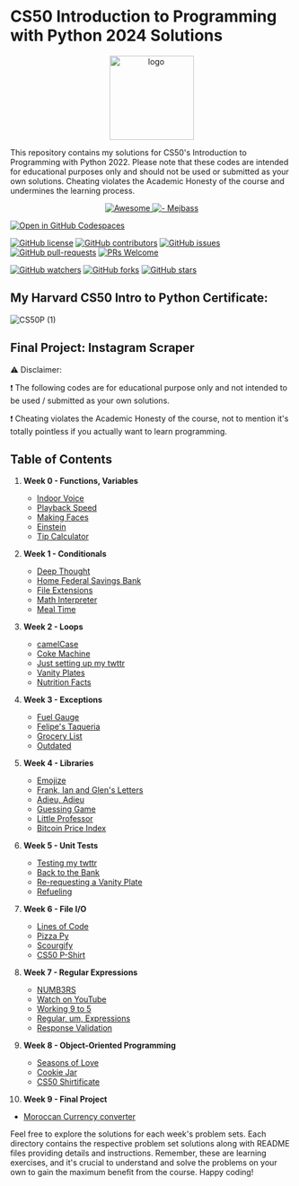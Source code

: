 # CS50 Introduction to Programming with Python 2024 Solutions
<p align="center">
<img src="https://i.imgur.com/Jj740Yd.png" alt="logo" height="150"/>
</p>

This repository contains my solutions for CS50's Introduction to Programming with Python 2022. Please note that these codes are intended for educational purposes only and should not be used or submitted as your own solutions. Cheating violates the Academic Honesty of the course and undermines the learning process.

</p>
<p align="center">
  <a href="https://github.com/sindresorhus/awesome">
    <img alt="Awesome" src="https://cdn.rawgit.com/sindresorhus/awesome/d7305f38d29fed78fa85652e3a63e154dd8e8829/media/badge.svg">
  </a>
    <a href="https://github.com/mejbass/CS50-Introduction-to-Programming-Using-Python">
	<img alt=" - Mejbass" src="https://img.shields.io/badge/Mejbass-CS50--Introduction to Programming with Python 2024-red.svg">
  </a>
</p>

[![Open in GitHub Codespaces](https://github.com/codespaces/badge.svg)](https://github.com/codespaces/new?hide_repo_select=true&ref=main&repo=344191198)

[![GitHub license](https://img.shields.io/github/license/microsoft/Data-Science-For-Beginners.svg)](https://github.com/microsoft/Data-Science-For-Beginners/blob/master/LICENSE)
[![GitHub contributors](https://img.shields.io/github/contributors/mejbass/CS50-Introduction-to-Programming-Using-Python.svg)](https://github.com/mejbass/CS50-Introduction-to-Programming-Using-Python//graphs/contributors/)
[![GitHub issues](https://img.shields.io/github/issues/mejbass/CS50-Introduction-to-Programming-Using-Python.svg)](https://github.com/mejbass/CS50-Introduction-to-Programming-Using-Python/issues/)
[![GitHub pull-requests](https://img.shields.io/github/issues-pr/mejbass/CS50-Introduction-to-Programming-Using-Python.svg)](https://github.com/mejbass/CS50-Introduction-to-Programming-Using-Python/pulls/)
[![PRs Welcome](https://img.shields.io/badge/PRs-welcome-brightgreen.svg?style=flat-square)](http://makeapullrequest.com)


[![GitHub watchers](https://img.shields.io/github/watchers/mejbass/CS50-Introduction-to-Programming-Using-Python.svg?style=social&label=Watch)]([https://GitHub.com/microsoft/Data-Science-For-Beginners/](https://github.com/mejbass/CS50-Introduction-to-Programming-Using-Python/)watchers/)
[![GitHub forks](https://img.shields.io/github/forks/mejbass/CS50-Introduction-to-Programming-Using-Python.svg?style=social&label=Fork)](https://github.com/mejbass/CS50-Introduction-to-Programming-Using-Python/network/)
[![GitHub stars](https://img.shields.io/github/stars/mejbass/CS50-Introduction-to-Programming-Using-Python.svg?style=social&label=Star)](https://github.com/mejbass/CS50-Introduction-to-Programming-Using-Python/stargazers/)

## My Harvard CS50 Intro to Python Certificate:
![CS50P (1)](https://github.com/code50/130122304/assets/130122304/65072aa9-2e8f-496b-a016-ae189c4e8539)

## Final Project: Instagram Scraper

⚠️ Disclaimer:

❗ The following codes are for educational purpose only and not intended to be used / submitted as your own solutions.

❗ Cheating violates the Academic Honesty of the course, not to mention it's totally pointless if you actually want to learn programming.

## Table of Contents

1. **Week 0 - Functions, Variables**
   - [Indoor Voice](https://github.com/mejbass/CS50-Introduction-to-Programming-Using-Python/tree/main/Week%200/indoor)
   - [Playback Speed](https://github.com/mejbass/CS50-Introduction-to-Programming-Using-Python/tree/main/Week%200/playback)
   - [Making Faces](https://github.com/mejbass/CS50-Introduction-to-Programming-Using-Python/tree/main/Week%200/faces)
   - [Einstein](https://github.com/mejbass/CS50-Introduction-to-Programming-Using-Python/tree/main/Week%200/einstein)
   - [Tip Calculator](https://github.com/mejbass/CS50-Introduction-to-Programming-Using-Python/tree/main/Week%200/tip)

2. **Week 1 - Conditionals**
   - [Deep Thought](https://github.com/mejbass/CS50-Introduction-to-Programming-Using-Python/tree/main/Week%201/deep)
   - [Home Federal Savings Bank](https://github.com/mejbass/CS50-Introduction-to-Programming-Using-Python/tree/main/Week%201/bank)
   - [File Extensions](https://github.com/mejbass/CS50-Introduction-to-Programming-Using-Python/tree/main/Week%201/extension)
   - [Math Interpreter](https://github.com/mejbass/CS50-Introduction-to-Programming-Using-Python/tree/main/Week%201/interpreter)
   - [Meal Time](https://github.com/mejbass/CS50-Introduction-to-Programming-Using-Python/tree/main/Week%201/meal)

3. **Week 2 - Loops**
   - [camelCase](https://github.com/mejbass/CS50-Introduction-to-Programming-Using-Python/tree/main/Week%202/camel)
   - [Coke Machine](https://github.com/mejbass/CS50-Introduction-to-Programming-Using-Python/tree/main/Week%202/coke)
   - [Just setting up my twttr](https://github.com/mejbass/CS50-Introduction-to-Programming-Using-Python/tree/main/Week%202/twttr)
   - [Vanity Plates](https://github.com/mejbass/CS50-Introduction-to-Programming-Using-Python/tree/main/Week%202/plates)
   - [Nutrition Facts](https://github.com/mejbass/CS50-Introduction-to-Programming-Using-Python/tree/main/Week%202/nutrition)

4. **Week 3 - Exceptions**
   - [Fuel Gauge](https://github.com/mejbass/CS50-Introduction-to-Programming-Using-Python/tree/main/Week%203/fuel)
   - [Felipe's Taqueria](https://github.com/mejbass/CS50-Introduction-to-Programming-Using-Python/tree/main/Week%203/taqueria)
   - [Grocery List](https://github.com/mejbass/CS50-Introduction-to-Programming-Using-Python/tree/main/Week%203/grocery)
   - [Outdated](https://github.com/mejbass/CS50-Introduction-to-Programming-Using-Python/tree/main/Week%203/outdated)

5. **Week 4 - Libraries**
   - [Emojize](https://github.com/mejbass/CS50-Introduction-to-Programming-Using-Python/tree/main/Week%204/emojize)
   - [Frank, Ian and Glen's Letters](https://github.com/mejbass/CS50-Introduction-to-Programming-Using-Python/tree/main/Week%204/figlet)
   - [Adieu, Adieu](https://github.com/mejbass/CS50-Introduction-to-Programming-Using-Python/tree/main/Week%204/adieu)
   - [Guessing Game](https://github.com/mejbass/CS50-Introduction-to-Programming-Using-Python/tree/main/Week%204/game)
   - [Little Professor](https://github.com/mejbass/CS50-Introduction-to-Programming-Using-Python/tree/main/Week%204/professor)
   - [Bitcoin Price Index](https://github.com/mejbass/CS50-Introduction-to-Programming-Using-Python/tree/main/Week%204/bitcoin)

6. **Week 5 - Unit Tests**
   - [Testing my twttr](https://github.com/mejbass/CS50-Introduction-to-Programming-Using-Python/tree/main/Week%205/test_twttr)
   - [Back to the Bank](https://github.com/mejbass/CS50-Introduction-to-Programming-Using-Python/tree/main/Week%205/test_bank)
   - [Re-requesting a Vanity Plate](https://github.com/mejbass/CS50-Introduction-to-Programming-Using-Python/tree/main/Week%205/test_plates)
   - [Refueling](https://github.com/mejbass/CS50-Introduction-to-Programming-Using-Python/tree/main/Week%205/test_fuel)

7. **Week 6 - File I/O**
   - [Lines of Code](https://github.com/mejbass/CS50-Introduction-to-Programming-Using-Python/tree/main/Week%206/lines)
   - [Pizza Py](https://github.com/mejbass/CS50-Introduction-to-Programming-Using-Python/tree/main/Week%206/pizza)
   - [Scourgify](https://github.com/mejbass/CS50-Introduction-to-Programming-Using-Python/tree/main/Week%206/scourgify)
   - [CS50 P-Shirt](https://github.com/mejbass/CS50-Introduction-to-Programming-Using-Python/tree/main/Week%206/shirt)

8. **Week 7 - Regular Expressions**
   - [NUMB3RS](https://github.com/mejbass/CS50-Introduction-to-Programming-Using-Python/tree/main/Week%207/numb3rs)
   - [Watch on YouTube](https://github.com/mejbass/CS50-Introduction-to-Programming-Using-Python/tree/main/Week%207/watch)
   - [Working 9 to 5](https://github.com/mejbass/CS50-Introduction-to-Programming-Using-Python/tree/main/Week%207/working)
   - [Regular, um, Expressions](https://github.com/mejbass/CS50-Introduction-to-Programming-Using-Python/tree/main/Week%207/um)
   - [Response Validation](https://github.com/mejbass/CS50-Introduction-to-Programming-Using-Python/tree/main/Week%207/response)

9. **Week 8 - Object-Oriented Programming**
   - [Seasons of Love](/Week8/Seasons_of_Love)
   - [Cookie Jar](/Week8/Cookie_Jar)
   - [CS50 Shirtificate](/Week8/CS50_Shirtificate)

  10. **Week 9 - Final Project**
   - [Moroccan Currency converter](https://github.com/mejbass/CS50-Introduction-to-Programming-Using-Python/blob/main/Week%208/project.py)

Feel free to explore the solutions for each week's problem sets. Each directory contains the respective problem set solutions along with README files providing details and instructions. Remember, these are learning exercises, and it's crucial to understand and solve the problems on your own to gain the maximum benefit from the course. Happy coding!
